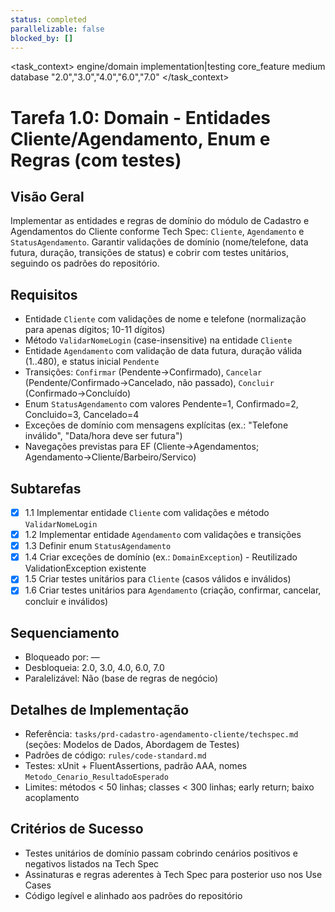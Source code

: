 ```yaml
---
status: completed
parallelizable: false
blocked_by: []
---
```


<task_context>
<domain>engine/domain</domain>
<type>implementation|testing</type>
<scope>core_feature</scope>
<complexity>medium</complexity>
<dependencies>database</dependencies>
<unblocks>"2.0","3.0","4.0","6.0","7.0"</unblocks>
</task_context>

# Tarefa 1.0: Domain - Entidades Cliente/Agendamento, Enum e Regras (com testes)

## Visão Geral
Implementar as entidades e regras de domínio do módulo de Cadastro e Agendamentos do Cliente conforme Tech Spec: `Cliente`, `Agendamento` e `StatusAgendamento`. Garantir validações de domínio (nome/telefone, data futura, duração, transições de status) e cobrir com testes unitários, seguindo os padrões do repositório.

## Requisitos
- Entidade `Cliente` com validações de nome e telefone (normalização para apenas dígitos; 10-11 dígitos)
- Método `ValidarNomeLogin` (case-insensitive) na entidade `Cliente`
- Entidade `Agendamento` com validação de data futura, duração válida (1..480), e status inicial `Pendente`
- Transições: `Confirmar` (Pendente→Confirmado), `Cancelar` (Pendente/Confirmado→Cancelado, não passado), `Concluir` (Confirmado→Concluído)
- Enum `StatusAgendamento` com valores Pendente=1, Confirmado=2, Concluido=3, Cancelado=4
- Exceções de domínio com mensagens explícitas (ex.: "Telefone inválido", "Data/hora deve ser futura")
- Navegações previstas para EF (Cliente→Agendamentos; Agendamento→Cliente/Barbeiro/Servico)

## Subtarefas
- [x] 1.1 Implementar entidade `Cliente` com validações e método `ValidarNomeLogin`
- [x] 1.2 Implementar entidade `Agendamento` com validações e transições
- [x] 1.3 Definir enum `StatusAgendamento`
- [x] 1.4 Criar exceções de domínio (ex.: `DomainException`) - Reutilizado ValidationException existente
- [x] 1.5 Criar testes unitários para `Cliente` (casos válidos e inválidos)
- [x] 1.6 Criar testes unitários para `Agendamento` (criação, confirmar, cancelar, concluir e inválidos)

## Sequenciamento
- Bloqueado por: —
- Desbloqueia: 2.0, 3.0, 4.0, 6.0, 7.0
- Paralelizável: Não (base de regras de negócio)

## Detalhes de Implementação
- Referência: `tasks/prd-cadastro-agendamento-cliente/techspec.md` (seções: Modelos de Dados, Abordagem de Testes)
- Padrões de código: `rules/code-standard.md`
- Testes: xUnit + FluentAssertions, padrão AAA, nomes `Metodo_Cenario_ResultadoEsperado`
- Limites: métodos < 50 linhas; classes < 300 linhas; early return; baixo acoplamento

## Critérios de Sucesso
- Testes unitários de domínio passam cobrindo cenários positivos e negativos listados na Tech Spec
- Assinaturas e regras aderentes à Tech Spec para posterior uso nos Use Cases
- Código legível e alinhado aos padrões do repositório
